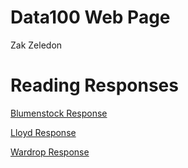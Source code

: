 # Data100 Web Page

Zak Zeledon

# Reading Responses
[Blumenstock Response](https://szzeledon.github.io/workshop3/Blumenstock)

[Lloyd Response](https://szzeledon.github.io/workshop3/T.%20Lloyd%20Response)

[Wardrop Response](https://szzeledon.github.io/workshop3/Wardrop%20Response.md)
